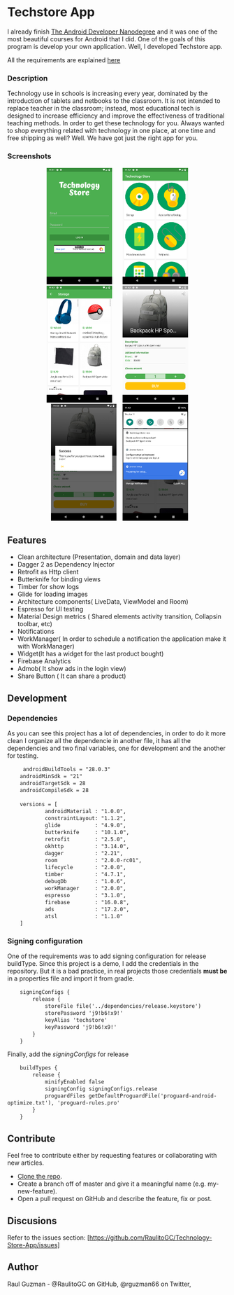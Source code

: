 # Techstore App

I already finish [The Android Developer Nanodegree](https://www.udacity.com/course/android-developer-nanodegree-by-google--nd801)
and it was one of the most beautiful courses for Android that I did. One of the goals of this program is develop
your own application. Well, I developed Techstore app.

All the requirements are explained [here](requeriments/techstore_requirements.pdf)

### Description
Technology use in schools is increasing every year, dominated by the introduction of tablets and netbooks to the classroom. 
It is not intended to replace teacher in the classroom; instead, most educational tech is designed to increase efficiency and improve the effectiveness of traditional teaching methods. 
In order to get these technology for you. Always wanted to shop everything related with technology in one place, at one time and free shipping as well? Well. 
We have got just the right app for you.

### Screenshots

<p align="center">
    <img src="images/login.png" alt="login" width="150px" hspace="10"/>  
    <img src="images/categories.png" alt="categories" width="150px"hspace="10"/>
    <img src="images/products.png" alt="login" width="150px" hspace="10"/>
    <img src="images/detail.png" alt="login" width="150px" hspace="10"/>
    <img src="images/success_buy.png" alt="login" width="150px" hspace="10"/>
    <img src="images/notification.png" alt="login" width="150px"/>   
</p>

## Features

   * Clean architecture (Presentation, domain and data layer)
   * Dagger 2 as Dependency Injector
   * Retrofit as Http client
   * Butterknife for binding views
   * Timber for show logs
   * Glide for loading images
   * Architecture components( LiveData, ViewModel and Room)
   * Espresso for UI testing
   * Material Design metrics ( Shared elements activity transition, Collapsin toolbar, etc) 
   * Notifications
   * WorkManager( In order to schedule a notification the application make it with WorkManager)
   * Widget(It has a widget for the last product bought)
   * Firebase Analytics
   * Admob( It show ads in the login view)
   * Share Button ( It can share a product)
   
   
## Development

### Dependencies

As you can see this project has a lot of dependencies, in order to do it more clean I organize all
the dependencie in another file, it has all the dependencies and two final variables, 
one for development and the another for testing.

```
     androidBuildTools = "28.0.3"
    androidMinSdk = "21"
    androidTargetSdk = 28
    androidCompileSdk = 28

    versions = [
            androidMaterial : "1.0.0",
            constraintLayout: "1.1.2",
            glide           : "4.9.0",
            butterknife     : "10.1.0",
            retrofit        : "2.5.0",
            okhttp          : "3.14.0",
            dagger          : "2.21",
            room            : "2.0.0-rc01",
            lifecycle       : "2.0.0",
            timber          : "4.7.1",
            debugDb         : "1.0.6",
            workManager     : "2.0.0",
            espresso        : "3.1.0",
            firebase        : "16.0.8",
            ads             : "17.2.0",
            atsl            : "1.1.0"
    ]
```
### Signing configuration
One of the requirements was to add signing configuration for release buildType.
Since this project is a demo, I add the credentials in the repository. But it is a bad practice, in real projects
those credentials **must be** in a properties file and import it from gradle.
```
    signingConfigs {
        release {
            storeFile file('../dependencies/release.keystore')
            storePassword 'j9!b6!x9!'
            keyAlias 'techstore'
            keyPassword 'j9!b6!x9!'
        }
    }
```
Finally, add the _signingConfigs_ for release
```
    buildTypes {
        release {
            minifyEnabled false
            signingConfig signingConfigs.release
            proguardFiles getDefaultProguardFile('proguard-android-optimize.txt'), 'proguard-rules.pro'
        }
    }
```
## Contribute

Feel free to contribute either by requesting features or collaborating with new articles.

* [Clone the repo](https://github.com/RaulitoGC/Technology-Store-App).
* Create a branch off of master and give it a meaningful name (e.g. my-new-feature).
* Open a pull request on GitHub and describe the feature, fix or post.

## Discusions
Refer to the issues section: [https://github.com/RaulitoGC/Technology-Store-App/issues]
   
## Author
Raul Guzman - @RaulitoGC on GitHub, @rguzman66 on Twitter, 

